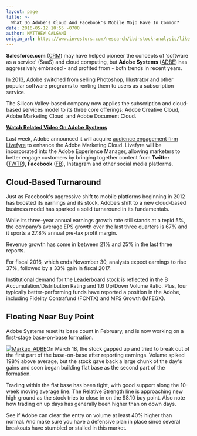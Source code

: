 ```yaml
---
layout: page
title: >-
  What Do Adobe's Cloud And Facebook's Mobile Mojo Have In Common?
date: 2016-05-12 10:55 -0700
author: MATTHEW GALGANI
origin_url: https://www.investors.com/research/ibd-stock-analysis/like-facebooks-move-to-mobile-adobe-profits-from-shift-to-cloud/
---
```





**Salesforce.com** ([CRM](https://research.investors.com/quote.aspx?symbol=CRM)) may have helped pioneer the concepts of ‘software as a service’ (SaaS) and cloud computing, but **Adobe Systems** ([ADBE](https://research.investors.com/quote.aspx?symbol=ADBE)) has aggressively embraced - and profited from - both trends in recent years. 


In 2013, Adobe switched from selling Photoshop, Illustrator and other popular software programs to renting them to users as a subscription service. 


The Silicon Valley-based company now applies the subscription and cloud-based services model to its three core offerings: Adobe Creative Cloud, Adobe Marketing Cloud  and Adobe Document Cloud.


[**Watch Related Video On Adobe Systems**](https://www.investors.com/videos/breakout-watch-is-there-a-gold-lining-to-adobes-cloud/)


Last week, Adobe announced it will acquire [audience engagement firm Livefyre](https://www.investors.com/news/technology/adobe-systems-acquires-livefyre-to-strengthen-marketing-cloud/) to enhance the Adobe Marketing Cloud. Livefyre will be incorporated into the Adobe Experience Manager, allowing marketers to better engage customers by bringing together content from **Twitter** ([TWTR](https://research.investors.com/quote.aspx?symbol=TWTR)), **Facebook** ([FB](https://research.investors.com/quote.aspx?symbol=FB)), Instagram and other social media platforms. 


Cloud-Based Turnaround
----------------------


Just as Facebook's aggressive shift to mobile platforms beginning in 2012 has boosted its earnings and its stock, Adobe’s shift to a new cloud-based business model has sparked a solid turnaround in its fundamentals. 


While its three-year annual earnings growth rate still stands at a tepid 5%, the company’s average EPS growth over the last three quarters is 67% and it sports a 27.8% annual pre-tax profit margin.


Revenue growth has come in between 21% and 25% in the last three reports. 


For fiscal 2016, which ends November 30, analysts expect earnings to rise 37%, followed by a 33% gain in fiscal 2017. 


Institutional demand for the [Leaderboard](http://leaderboard.investors.com/) stock is reflected in the B Accumulation/Distribution Rating and 1.6 Up/Down Volume Ratio. Plus, four typically better-performing funds have reported a position in the Adobe, including Fidelity Contrafund (FCNTX) and MFS Growth (MFEGX).


Floating Near Buy Point
-----------------------


Adobe Systems reset its base count in February, and is now working on a first-stage base-on-base formation. 


[![Markup_ADBE](https://www.investors.com/wp-content/uploads/2016/05/Markup_ADBE-300x278.jpg)](https://www.investors.com/wp-content/uploads/2016/05/Markup_ADBE.jpg)On March 18, the stock gapped up and tried to break out of the first part of the base-on-base after reporting earnings. Volume spiked 198% above average, but the stock gave back a large chunk of the day's gains and soon began building flat base as the second part of the formation.


Trading within the flat base has been tight, with good support along the 10-week moving average line. The Relative Strength line is approaching new high ground as the stock tries to close in on the 98.10 buy point. Also note how trading on up days has generally been higher than on down days.


See if Adobe can clear the entry on volume at least 40% higher than normal. And make sure you have a defensive plan in place since several breakouts have stumbled or stalled in this market. 




